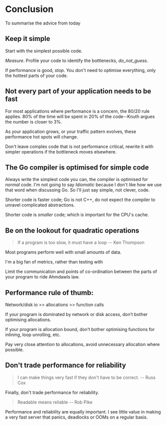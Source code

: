 # Conclusion

To summarise the advice from today

## Keep it simple

Start with the simplest possible code.

_Measure_. Profile your code to identify the bottlenecks, _do_not_guess_.

If performance is good, _stop_. You don't need to optimise everything, only the hottest parts of your code.

## Not every part of your application needs to be fast

For most applications where performance is a concern, the 80/20 rule applies. 80% of the time will be spent in 20% of the code--Knuth argues the number is closer to 3%.

As your application grows, or your traffic pattern evolves, these performance hot spots will change.

Don't leave complex code that is not performance critical, rewrite it with simpler operations if the bottleneck moves elsewhere.

## The Go compiler is optimised for simple code

Always write the simplest code you can, the compiler is optimised for _normal_ code. I'm not going to say _Idiomatic_ because I don't like how we use that word when discussing Go. So I'll just say simple, not clever, code.

Shorter code is faster code; Go is not C++, do not expect the compiler to unravel complicated abstractions.

Shorter code is _smaller_ code; which is important for the CPU's cache.

## Be on the lookout for quadratic operations

> If a program is too slow, it must have a loop -- Ken Thompson

Most programs perform well with small amounts of data.

I'm a big fan of metrics, rather than testing with 

Limit the communication and points of co-ordination between the parts of your program to ride Ahmdawls law.

## Performance rule of thumb:

Network/disk io >> allocations >> function calls

If your program is dominated by network or disk access, don’t bother optimising allocations. 

If your program is allocation bound, don’t bother optimising functions for inlining, loop unrolling, etc.

Pay very close attention to allocations, avoid unnecessary allocation where possible.

## Don't trade performance for reliability

> I can make things very fast if they don't have to be correct. -- Russ Cox

Finally, don't trade performance for reliability.

> Readable means reliable -- Rob Pike

Performance and reliability are equally important. I see little value in making a very fast server that panics, deadlocks or OOMs on a regular basis.
